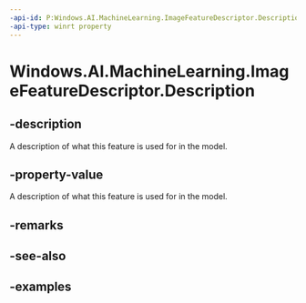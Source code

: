 ```yaml
---
-api-id: P:Windows.AI.MachineLearning.ImageFeatureDescriptor.Description
-api-type: winrt property
---
```


<!-- Property syntax.
public string Description { get; }
-->

# Windows.AI.MachineLearning.ImageFeatureDescriptor.Description

## -description
A description of what this feature is used for in the model.

## -property-value
A description of what this feature is used for in the model.

## -remarks

## -see-also

## -examples
